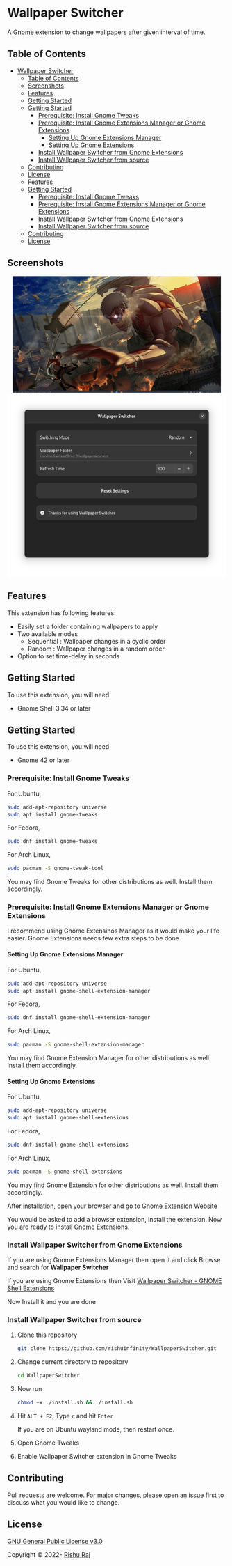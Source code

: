 # Wallpaper Switcher

A Gnome extension to change wallpapers after given interval of time.

## Table of Contents

- [Wallpaper Switcher](#wallpaper-switcher)
  - [Table of Contents](#table-of-contents)
  - [Screenshots](#screenshots)
  - [Features](#features)
  - [Getting Started](#getting-started)
  - [Getting Started](#getting-started-1)
    - [Prerequisite: Install Gnome Tweaks](#prerequisite-install-gnome-tweaks)
    - [Prerequisite: Install Gnome Extensions Manager or Gnome Extensions](#prerequisite-install-gnome-extensions-manager-or-gnome-extensions)
      - [Setting Up Gnome Extensions Manager](#setting-up-gnome-extensions-manager)
      - [Setting Up Gnome Extensions](#setting-up-gnome-extensions)
    - [Install Wallpaper Switcher from Gnome Extensions](#install-wallpaper-switcher-from-gnome-extensions)
    - [Install Wallpaper Switcher from source](#install-wallpaper-switcher-from-source)
  - [Contributing](#contributing)
  - [License](#license)
  <!-- - [Updates](#updates) -->
  - [Features](#features)
  - [Getting Started](#getting-started)
    - [Prerequisite: Install Gnome Tweaks](#prerequisite-install-gnome-tweaks)
    - [Prerequisite: Install Gnome Extensions Manager or Gnome Extensions](#prerequisite-install-gnome-extensions-manager-or-gnome-extensions)
    - [Install Wallpaper Switcher from Gnome Extensions](#install-wallpaper-switcher-from-gnome-extensions)
    - [Install Wallpaper Switcher from source](#install-wallpaper-switcher-from-source)
  - [Contributing](#contributing)
  <!-- - [Thanks to](#thanks-to) -->
  - [License](#license)

## Screenshots
<p align="center">
  <img src="screenshots/2.gif" />
  <br/>
  <img src="screenshots/1.png" />
</p>
<!-- ![Screenshot](screenshots/4.png)
![Screenshot](screenshots/3.png)
![Screenshot](screenshots/2.png)
![Screenshot](screenshots/setting.png) -->

<!-- ## Updates

The new release packs the following new features.

* Added settings for more customization options.
  * You can now choose which side you want your widget to be located.
  * Choose whow much to display 
  * Reset the data used info manually from settings
* Better implemented code. -->

## Features

This extension has following features:

* Easily set a folder containing wallpapers to apply
* Two available modes
  * Sequential : Wallpaper changes in a cyclic order
  * Random : Wallpaper changes in a random order
* Option to set time-delay in seconds

## Getting Started

To use this extension, you will need

- Gnome Shell 3.34 or later

## Getting Started

To use this extension, you will need

- Gnome 42 or later

### Prerequisite: Install Gnome Tweaks

For Ubuntu,

```bash
sudo add-apt-repository universe
sudo apt install gnome-tweaks
```

For Fedora,

```bash
sudo dnf install gnome-tweaks
```

For Arch Linux,

```bash
sudo pacman -S gnome-tweak-tool
```

You may find Gnome Tweaks for other distributions as well. Install them accordingly.

### Prerequisite: Install Gnome Extensions Manager or Gnome Extensions

I recommend using Gnome Extensinos Manager as it would make your life easier. Gnome Extensions needs few extra steps to be done

#### Setting Up Gnome Extensions Manager

For Ubuntu,

```bash
sudo add-apt-repository universe
sudo apt install gnome-shell-extension-manager
```

For Fedora,

```bash
sudo dnf install gnome-shell-extension-manager
```

For Arch Linux,

```bash
sudo pacman -S gnome-shell-extension-manager
```

You may find Gnome Extension Manager for other distributions as well. Install them accordingly.

#### Setting Up Gnome Extensions

For Ubuntu,

```bash
sudo add-apt-repository universe
sudo apt install gnome-shell-extensions
```

For Fedora,

```bash
sudo dnf install gnome-shell-extensions
```

For Arch Linux,

```bash
sudo pacman -S gnome-shell-extensions
```

You may find Gnome Extension for other distributions as well. Install them accordingly.

After installation, open your browser and go to [Gnome Extension Website](https://extensions.gnome.org)

You would be asked to add a browser extension, install the extension. Now you are ready to install Gnome Extensions.


### Install Wallpaper Switcher from Gnome Extensions

If you are using Gnome Extensions Manager then open it and click Browse and search for <b>Wallpaper Switcher</b>

If you are using Gnome Extensions then Visit [Wallpaper Switcher - GNOME Shell Extensions](https://extensions.gnome.org/extension/4585/wallpaper-switcher/)

Now Install it and you are done


### Install Wallpaper Switcher from source

1. Clone this repository

   ```bash
   git clone https://github.com/rishuinfinity/WallpaperSwitcher.git
   ```

2. Change current directory to repository

   ```bash
   cd WallpaperSwitcher
   ```

3. Now run

   ```bash
   chmod +x ./install.sh && ./install.sh
   ```

4. Hit `ALT + F2`, Type `r` and hit `Enter`
   
   If you are on Ubuntu wayland mode, then restart once.

5. Open Gnome Tweaks 

6. Enable Wallpaper Switcher extension in Gnome Tweaks

## Contributing

Pull requests are welcome. For major changes, please open an issue first to discuss what you would like to change.

<!-- ## Thanks to

- This project is modified from [Internet Speed Meter](https://github.com/AlShakib/InternetSpeedMeter) by [Al Shakib](https://alshakib.dev) -->

## License

[GNU General Public License v3.0](LICENSE)

Copyright © 2022- [Rishu Raj](https://github.com/rishuinfinity)
